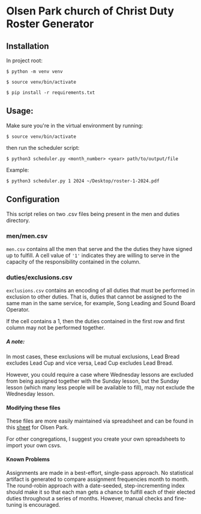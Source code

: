 # Olsen Park church of Christ Duty Roster Generator

## Installation

In project root:

`$ python -m venv venv`

`$ source venv/bin/activate`

`$ pip install -r requirements.txt`

## Usage:

Make sure you're in the virtual environment by running:

`$ source venv/bin/activate`

then run the scheduler script:

`$ python3 scheduler.py <month_number> <year> path/to/output/file`

Example:

`$ python3 scheduler.py 1 2024 ~/Desktop/roster-1-2024.pdf`

## Configuration

This script relies on two .csv files being present in the men and duties directory.

### men/men.csv

`men.csv` contains all the men that serve and the the duties they have signed up to fulfill. A cell value of `'1'` indicates they are willing to serve in the capacity of the responsibility contained in the column.

### duties/exclusions.csv

`exclusions.csv` contains an encoding of all duties that must be performed in exclusion to other duties. That is, duties that cannot be assigned to the same man in the same service, for example, Song Leading and Sound Board Operator.

If the cell contains a 1, then the duties contained in the first row and first column may not be performed together.

##### A note:

In most cases, these exclusions will be mutual exclusions, Lead Bread excludes Lead Cup and vice versa, Lead Cup excludes Lead Bread.

However, you could require a case where Wednesday lessons are excluded from being assigned together with the Sunday lesson, but the Sunday lesson (which many less people will be available to fill), may not exclude the Wednesday lesson.

#### Modifying these files

These files are more easily maintained via spreadsheet and can be found in this [sheet](https://docs.google.com/spreadsheets/d/1ZvrvidGAKMgeG7aW0cY0kQ-0DDIzW-x2EG4FS-oczqI/edit?usp=sharing) for Olsen Park.

For other congregations, I suggest you create your own spreadsheets to import your own csvs.

#### Known Problems

Assignments are made in a best-effort, single-pass approach.
No statistical artifact is generated to compare assignment frequencies month to month.
The round-robin approach with a date-seeded, step-incrementing index should make it so that each man gets a chance to fulfill each of their elected duties throughout a series of months.
However, manual checks and fine-tuning is encouraged.
